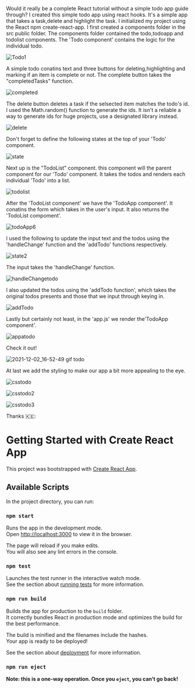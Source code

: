 Would it really be a complete React tutorial without a simple todo app guide through?
I created this simple todo app using react hooks. It's a simple app that takes a task,delete and highlight the task.
I initialized my project using the React npm create-react-app.
I first created a components folder in the src public folder. The components folder contained the todo,todoapp and todolist components.
The 'Todo component' contains the logic for the individual todo.

 ![Todo1](https://user-images.githubusercontent.com/84717663/144415970-f3143993-1ead-418b-acb8-be8568f3746f.PNG)
 
 A simple todo conatins text and three buttons for deleting,highlighting and marking if an item is complete or not. The complete button takes the "completedTasks" function.


![completed](https://user-images.githubusercontent.com/84717663/144417287-7065804f-a55c-43ef-831d-78b9a0238e4a.PNG)

The delete button deletes a task if the selsected item matches the todo's id. I used the Math.random() function to generate the ids. It isn't a reliable a way to generate ids for huge projects, use a designated library instead.


![delete](https://user-images.githubusercontent.com/84717663/144417740-9c426866-2704-4dec-a4a6-ad5c8301d582.PNG)

Don't forget to define the following states at the top of your 'Todo' component.


![state](https://user-images.githubusercontent.com/84717663/144418735-1d2661cb-50e4-439c-a307-8887016cc4c3.PNG)


Next up is the "TodoList" component. this component will the parent component for our 'Todo' component. It takes the todos and renders each individual 'Todo' into a list.


![todolist](https://user-images.githubusercontent.com/84717663/144420236-23913051-38a9-42be-af80-74466ebdbdaa.PNG)


After the 'TodoList component' we have the 'TodoApp component'. It conatins the form which takes in the user's input. It also returns the 'TodoList compoment'.


![todoApp6](https://user-images.githubusercontent.com/84717663/144422130-e01b8966-6f94-452e-899a-1f06edb69d51.PNG)

I used the following to update the input text and the todos using the 'handleChange' function and the 'addTodo' functions respectively.


![state2](https://user-images.githubusercontent.com/84717663/144423302-73869c14-0c12-48ab-840e-df010163a066.PNG)

The input takes the 'handleChange' function.
 
![handleChangetodo](https://user-images.githubusercontent.com/84717663/144424186-d285a1cd-73ac-4661-a9dc-547047d5c4a9.PNG)

I also updated the todos using the 'addTodo function', which takes the original todos presents and those that we input through keying in.


![addTodo](https://user-images.githubusercontent.com/84717663/144424605-a8cceb2c-1716-46f2-8238-890cfe4d3d54.PNG)

Lastly but certainly not least, in the 'app.js' we render the'TodoApp component'.

![appatodo](https://user-images.githubusercontent.com/84717663/144425850-8d243088-319c-44fc-b217-224ca32a88ff.PNG)

Check it out!


![2021-12-02_16-52-49 gif todo](https://user-images.githubusercontent.com/84717663/144435636-f0fc4445-1611-456c-8ff7-f7341e898653.gif)


At last we add the styling to make our app a bit more appealing to the eye.


![csstodo](https://user-images.githubusercontent.com/84717663/144437233-8cce7934-fd1b-4e55-8269-a6fe6a7c0a15.PNG)

![csstodo2](https://user-images.githubusercontent.com/84717663/144437243-dfd6429f-e500-4fc3-a36e-346a490938bd.PNG)

 ![csstodo3](https://user-images.githubusercontent.com/84717663/144437252-1fb7f10a-efe8-4ec8-a568-53236767ffcd.PNG)
 
 Thanks 🇰🇪:






# Getting Started with Create React App

This project was bootstrapped with [Create React App](https://github.com/facebook/create-react-app).

## Available Scripts

In the project directory, you can run:

### `npm start`

Runs the app in the development mode.\
Open [http://localhost:3000](http://localhost:3000) to view it in the browser.

The page will reload if you make edits.\
You will also see any lint errors in the console.
### `npm test`

Launches the test runner in the interactive watch mode.\
See the section about [running tests](https://facebook.github.io/create-react-app/docs/running-tests) for more information.

### `npm run build`

Builds the app for production to the `build` folder.\
It correctly bundles React in production mode and optimizes the build for the best performance.

The build is minified and the filenames include the hashes.\
Your app is ready to be deployed!

See the section about [deployment](https://facebook.github.io/create-react-app/docs/deployment) for more information.

### `npm run eject`

**Note: this is a one-way operation. Once you `eject`, you can’t go back!**



